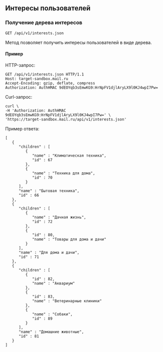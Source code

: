 ## Интересы пользователей


### Получение дерева интересов
`GET /api/v1/interests.json`

Метод позволяет получить интересы пользователей в виде дерева.

#### Пример

HTTP-запрос:

    GET /api/v1/interests.json HTTP/1.1
    Host: target-sandbox.mail.ru
    Accept-Encoding: gzip, deflate, compress
    Authorization: AuthHMAC 9dEOYqb3sEmwKG9:HrNpFV1djlAryLX9l0KJ4wpI7Pw=

Curl-запрос:

    curl \
    -H 'Authorization: AuthHMAC 9dEOYqb3sEmwKG9:HrNpFV1djlAryLX9l0KJ4wpI7Pw=' \
    'https://target-sandbox.mail.ru/api/v1/interests.json'

Пример ответа:

    [
       {
          "children" : [
             {
                "name" : "Климатическая техника",
                "id" : 67
             },
             {
                "name" : "Техника для дома",
                "id" : 70
             }
          ],
          "name" : "Бытовая техника",
          "id" : 66
       },
       {
          "children" : [
             {
                "name" : "Дачная жизнь",
                "id" : 72
             },
             {
                "id" : 80,
                "name" : "Товары для дома и дачи"
             }
          ],
          "name" : "Для дома и дачи",
          "id" : 71
       },
       {
          "children" : [
             {
                "id" : 82,
                "name" : "Аквариум"
             },
             {
                "id" : 83,
                "name" : "Ветеринарные клиники"
             },
             {
                "name" : "Собаки",
                "id" : 89
             }
          ],
          "name" : "Домашние животные",
          "id" : 81
       }
    ]

